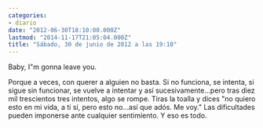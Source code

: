 ```yaml
---
categories:
- diario
date: "2012-06-30T18:10:00.000Z"
lastmod: "2014-11-17T21:05:04.000Z"
title: "Sábado, 30 de junio de 2012 a las 19:10"
---
```


Baby, I"m gonna leave you.


Porque a veces, con querer a alguien no basta. Si no funciona, se intenta, si sigue sin funcionar, se vuelve a intentar y así­ sucesivamente...pero tras diez mil trescientos tres intentos, algo se rompe. Tiras la toalla y dices "no quiero esto en mi vida, a ti sí­, pero esto no...así­ que adós. Me voy." Las dificultades pueden imponerse ante cualquier sentimiento.
Y eso es todo.